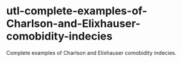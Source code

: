 # utl-complete-examples-of-Charlson-and-Elixhauser-comobidity-indecies
Complete examples of Charlson and Elixhauser comobidity indecies.

